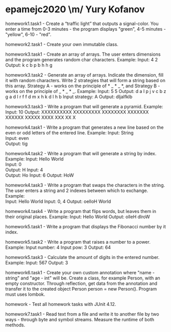 # epamejc2020 \m/ Yury Kofanov

homework1.task1 -  Create a “traffic light” that outputs a signal-color. You enter a time from 0-3 minutes 
                   - the program displays "green", 4-5 minutes - "yellow", 6-10 - "red". 
                   
homework2.task1 -  Create your own immutable class.

homework3.task1 -  Create an array of arrays. The user enters dimensions and the program generates random char 
                   characters. 
                   Example:
                   Input: 4 2
                   Output:
                   k c
                   b p
                   b h
                   h g     
                   
homework3.task2 -  Generate an array of arrays. Indicate the dimension, fill it with random characters. Write 
                   2 strategies that will form a string based on this array. Strategy A - works on the principle 
                   of * _ * _ *, and Strategy B - works on the principle of _ * _ * _. 
                   Example:
                   Input: 5 5
                   Output: 
                   d a l p j 
                   v c b z g 
                   a d l r f 
                   f d m x h 
                   k d l h b 
                   Input strategy: A
                   Output: dljalfklb
                   
homework3.task3 -  Write a program that will generate a pyramid. 
                   Example:                   
                   Input: 10
                   Output: 
                   XXXXXXXXXX
                   XXXXXXXXX
                   XXXXXXXX
                   XXXXXXX
                   XXXXXX
                   XXXXX
                   XXXX
                   XXX
                   XX
                   X
                   
homework4.task1 -  Write a program that generates a new line based on the even or odd letters of the entered line.
                   Example:
                   Input: String       
                   Input: even        
                   Output: tig
                   
homework4.task2 -  Write a program that will generate a string by index. 
                   Example:
                   Input: Hello World     
                   Input: 0  
                   Output: H 
                   Input: 4  
                   Output: Ho 
                   Input: 6
                   Output: HoW
                 
homework4.task3 -  Write a program that swaps the characters in the string. The user enters a string and 2 indexes 
                   between which to exchange. 
                   Example:                                    
                   Input: Hello World
                   Input: 0, 4
                   Output: oelloH World

homework4.task4 -  Write a program that flips words, but leaves them in their original places. 
                   Example:
                   Input: Hello World
                   Output: olleH dlroW
 
homework5.task1 -  Write a program that displays the Fibonacci number by it index.

homework5.task2 -  Write a program that raises a number to a power.
                   Example:
                   Input number: 4
                   Input pow: 3
                   Output: 64

homework5.task3 -  Calculate the amount of digits in the entered number.
                   Example:
                   Input: 567
                   Output: 3
 
homework6.task1 -  Create your own custom annotation where "name - string" and "age - int" will be.
                   Create a class, for example Person, with an empty constructor. Through reflection, get data from 
                   the annotation and transfer it to the created object Person person = new Person(). Program must uses
                   lombok. 
                   
homework        -  Test all homework tasks with JUnit 4.12.           
                   
homework7.task1 -  Read text from a file and write it to another file by two ways - through byte and symbol streams. 
                   Measure the runtime of both methods.                                   
                   
                 
                   
                  
                   
                   
                   


